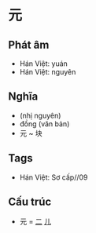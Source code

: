 # 元

## Phát âm
* Hán Việt: yuán
* Hán Việt: nguyên

## Nghĩa
* (nhị nguyên)
* đồng (văn bản)
* 元 ~ 块

## Tags
* Hán Việt: Sơ cấp//09

## Cấu trúc
* 元 = [二](二.md) [儿](儿.md)

<script>window.HANZI_FIELD='元';</script>
